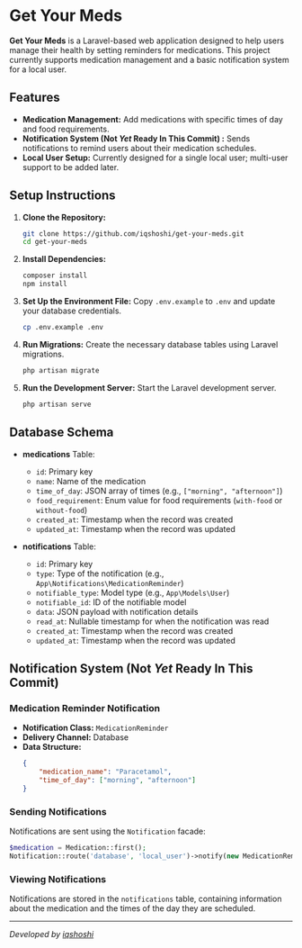 # Get Your Meds

**Get Your Meds** is a Laravel-based web application designed to help users manage their health by setting reminders for medications. This project currently supports medication management and a basic notification system for a local user.

## Features

- **Medication Management:** Add medications with specific times of day and food requirements.
- **Notification System (Not *Yet* Ready In This Commit) :** Sends notifications to remind users about their medication schedules.
- **Local User Setup:** Currently designed for a single local user; multi-user support to be added later.

## Setup Instructions

1. **Clone the Repository:**
   ```bash
   git clone https://github.com/iqshoshi/get-your-meds.git
   cd get-your-meds
   ```

2. **Install Dependencies:**
   ```bash
   composer install
   npm install
   ```

3. **Set Up the Environment File:**
   Copy `.env.example` to `.env` and update your database credentials.
   ```bash
   cp .env.example .env
   ```

4. **Run Migrations:**
   Create the necessary database tables using Laravel migrations.
   ```bash
   php artisan migrate
   ```

5. **Run the Development Server:**
   Start the Laravel development server.
   ```bash
   php artisan serve
   ```

## Database Schema

- **medications** Table:
  - `id`: Primary key
  - `name`: Name of the medication
  - `time_of_day`: JSON array of times (e.g., `["morning", "afternoon"]`)
  - `food_requirement`: Enum value for food requirements (`with-food` or `without-food`)
  - `created_at`: Timestamp when the record was created
  - `updated_at`: Timestamp when the record was updated

- **notifications** Table:
  - `id`: Primary key
  - `type`: Type of the notification (e.g., `App\Notifications\MedicationReminder`)
  - `notifiable_type`: Model type (e.g., `App\Models\User`)
  - `notifiable_id`: ID of the notifiable model
  - `data`: JSON payload with notification details
  - `read_at`: Nullable timestamp for when the notification was read
  - `created_at`: Timestamp when the record was created
  - `updated_at`: Timestamp when the record was updated

## Notification System (Not *Yet* Ready In This Commit)

### Medication Reminder Notification

- **Notification Class:** `MedicationReminder`
- **Delivery Channel:** Database
- **Data Structure:** 
  ```json
  {
      "medication_name": "Paracetamol",
      "time_of_day": ["morning", "afternoon"]
  }
  ```

### Sending Notifications

Notifications are sent using the `Notification` facade:
```php
$medication = Medication::first();
Notification::route('database', 'local_user')->notify(new MedicationReminder($medication));
```

### Viewing Notifications

Notifications are stored in the `notifications` table, containing information about the medication and the times of the day they are scheduled.


---
*Developed by [iqshoshi](https://github.com/iqshoshi)*
